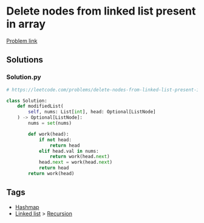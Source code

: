 # Delete nodes from linked list present in array

[Problem link](https://leetcode.com/problems/delete-nodes-from-linked-list-present-in-array/)

## Solutions


### Solution.py
```py
# https://leetcode.com/problems/delete-nodes-from-linked-list-present-in-array/

class Solution:
    def modifiedList(
        self, nums: List[int], head: Optional[ListNode]
    ) -> Optional[ListNode]:
        nums = set(nums)

        def work(head):
            if not head:
                return head
            elif head.val in nums:
                return work(head.next)
            head.next = work(head.next)
            return head
        return work(head)
```
## Tags

* [Hashmap](/Collections/hashmap.md#hashmap)
* [Linked list](/Collections/linked-list.md#linked-list) > [Recursion](/Collections/linked-list.md#recursion)
